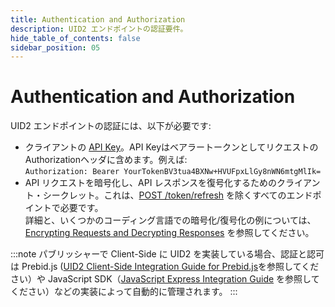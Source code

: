 ```yaml
---
title: Authentication and Authorization
description: UID2 エンドポイントの認証要件。
hide_table_of_contents: false
sidebar_position: 05
---
```


# Authentication and Authorization

UID2 エンドポイントの認証には、以下が必要です:

- クライアントの [API Key](gs-credentials.md#api-key-and-client-secret)。API KeyはベアラートークンとしてリクエストのAuthorizationヘッダに含めます。例えば:<br/>
  `Authorization: Bearer YourTokenBV3tua4BXNw+HVUFpxLlGy8nWN6mtgMlIk=`
- API リクエストを暗号化し、API レスポンスを復号化するためのクライアント・シークレット。これは、[POST&nbsp;/token/refresh](../endpoints/post-token-refresh.md) を除くすべてのエンドポイントで必要です。<br/>詳細と、いくつかのコーディング言語での暗号化/復号化の例については、[Encrypting Requests and Decrypting Responses](gs-encryption-decryption.md) を参照してください。

:::note
パブリッシャーで Client-Side に UID2 を実装している場合、認証と認可は Prebid.js ([UID2 Client-Side Integration Guide for Prebid.js](../guides/integration-prebid-client-side.md)を参照してください）や JavaScript SDK（[JavaScript Express Integration Guide](../guides/publisher-client-side.md) を参照してください）などの実装によって自動的に管理されます。
:::